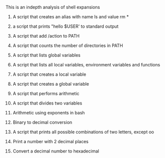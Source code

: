 This is an indepth analysis of shell expansions

1. A script that creates an alias with name ls and value rm *

2. a script that prints "hello $USER' to standard output

3. A script that add /action to PATH

4. A script that counts the number of directories in PATH

5. A script that lists global variables

6. A script that lists all local variables, environment variables and functions

7. A script that creates a local variable

8. A script that creates a global variable

9. A script that performs arithmetic

10. A script that divides two variables

11. Arithmetic using exponents in bash

12. Binary to decimal conversion

13. A script that prints all possible combinations of two letters, except oo

14. Print a number with 2 decimal places

15. Convert a decimal number to hexadecimal 
